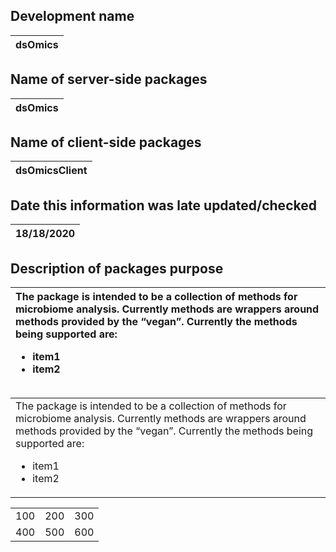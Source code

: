 ## Development name
| dsOmics | 
|:-|
## Name of server-side packages
| dsOmics | 
|:-|
## Name of client-side packages
| dsOmicsClient | 
|:-|
## Date this information was late updated/checked
| 18/18/2020 | 
|:-|
## Description of packages purpose
| The package is intended to be a collection of methods for microbiome analysis. Currently methods are wrappers around methods provided by the “vegan”. Currently the methods being supported are: <ul><li>item1</li><li>item2</li></ul> | 
|:-|


<TABLE BORDER="0">
<TR>
<TD>The package is intended to be a collection of methods for microbiome analysis. Currently methods are wrappers around methods provided by the “vegan”. Currently the methods being supported are: <ul><li>item1</li><li>item2</li></ul></TD>
</TR>
</TABLE>

<table>
  <tr>
    <td>100</td>
    <td>200</td>
    <td>300</td>
  </tr>
  <tr>
    <td>400</td>
    <td>500</td>
    <td>600</td>
  </tr>
</table>
